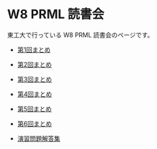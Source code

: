 W8 PRML 読書会
====

東工大で行っている W8 PRML 読書会のページです。

- [第1回まとめ](https://github.com/daimatz/w8prml/blob/master/files/2012-09-11/README.md)
- [第2回まとめ](https://github.com/daimatz/w8prml/blob/master/files/2012-09-24/README.md)
- [第3回まとめ](https://github.com/daimatz/w8prml/blob/master/files/2012-10-02/README.md)
- [第4回まとめ](https://github.com/daimatz/w8prml/blob/master/files/2012-10-15/README.md)
- [第5回まとめ](https://github.com/daimatz/w8prml/blob/master/files/2012-10-29/README.md)
- [第6回まとめ](https://github.com/daimatz/w8prml/blob/master/files/2012-11-12/README.md) 

- [演習問題解答集](https://github.com/daimatz/w8prml/blob/master/files/exercise_solutions/README.md)
